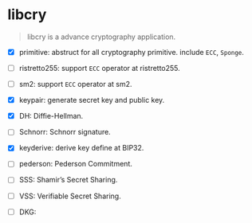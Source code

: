 # libcry

> libcry is a advance cryptography application.

- [X] primitive: abstruct for all cryptography primitive. include `ECC`, `Sponge`.
- [ ] ristretto255: support `ECC` operator at ristretto255.
- [ ] sm2: support `ECC` operator at sm2.
- [X] keypair: generate secret key and public key.
- [X] DH: Diffie-Hellman.
- [ ] Schnorr: Schnorr signature.
- [X] keyderive: derive key define at BIP32.
- [ ] pederson: Pederson Commitment.
- [ ] SSS: Shamir’s Secret Sharing.
- [ ] VSS: Verifiable Secret Sharing.
- [ ] DKG:


